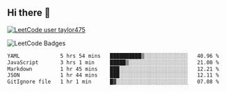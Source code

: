 ## Hi there 👋

[![LeetCode user taylor475](https://img.shields.io/badge/dynamic/json?style=for-the-badge&labelColor=black&color=%23ffa116&label=Solved&query=solvedOverTotal&url=https%3A%2F%2Fleetcode-badge.vercel.app%2Fapi%2Fusers%2Ftaylor475&logo=leetcode&logoColor=yellow)](https://leetcode.com/taylor475/)

<img src="https://leetcode-badge-showcase.vercel.app/api?username=taylor475" alt="LeetCode Badges" />

<!--START_SECTION:waka-->

```txt
YAML             5 hrs 54 mins   ██████████▒░░░░░░░░░░░░░░   40.96 %
JavaScript       3 hrs 1 min     █████▒░░░░░░░░░░░░░░░░░░░   21.00 %
Markdown         1 hr 45 mins    ███░░░░░░░░░░░░░░░░░░░░░░   12.21 %
JSON             1 hr 44 mins    ███░░░░░░░░░░░░░░░░░░░░░░   12.11 %
GitIgnore file   1 hr 1 min      █▓░░░░░░░░░░░░░░░░░░░░░░░   07.08 %
```

<!--END_SECTION:waka-->

<!--
**taylor475/taylor475** is a ✨ _special_ ✨ repository because its `README.md` (this file) appears on your GitHub profile.

Here are some ideas to get you started:

- 🔭 I’m currently working on ...
- 🌱 I’m currently learning ...
- 👯 I’m looking to collaborate on ...
- 🤔 I’m looking for help with ...
- 💬 Ask me about ...
- 📫 How to reach me: ...
- 😄 Pronouns: ...
- ⚡ Fun fact: ...
-->
